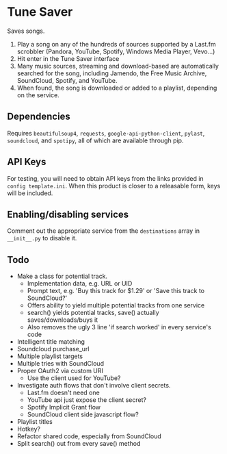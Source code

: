 Tune Saver
==========
Saves songs.

1. Play a song on any of the hundreds of sources supported by a Last.fm
scrobbler (Pandora, YouTube, Spotify, Windows Media Player, Vevo...)
2. Hit enter in the Tune Saver interface
3. Many music sources, streaming and download-based are
automatically searched for the song, including
Jamendo, the Free Music Archive, SoundCloud, Spotify, and YouTube.
4. When found, the song is downloaded or added to a playlist, depending
on the service.


Dependencies
------------
Requires `beautifulsoup4`, `requests`, `google-api-python-client`, `pylast`, 
`soundcloud`, and `spotipy`, all of which are available through pip.

API Keys
--------
For testing, you will need to obtain API keys from the links provided in
`config template.ini`. When this product is closer to a releasable form,
keys will be included.


Enabling/disabling services
---------------------------
Comment out the appropriate service from the `destinations` array in
`__init__.py` to disable it.


Todo
----
* Make a class for potential track.
    - Implementation data, e.g. URL or UID
    - Prompt text, e.g. 'Buy this track for $1.29' or 'Save this track to SoundCloud?'
    - Offers ability to yield multiple potential tracks from one service
    - search() yields potential tracks, save() actually saves/downloads/buys it
    - Also removes the ugly 3 line 'if search worked' in every service's code
* Intelligent title matching
* Soundcloud purchase_url
* Multiple playlist targets
* Multiple tries with SoundCloud
* Proper OAuth2 via custom URI
    - Use the client used for YouTube?
* Investigate auth flows that don't involve client secrets.
    - Last.fm doesn't need one
    - YouTube api just expose the client secret?
    - Spotify Implicit Grant flow
    - SoundCloud client side javascript flow?
* Playlist titles
* Hotkey?
* Refactor shared code, especially from SoundCloud
* Split search() out from every save() method